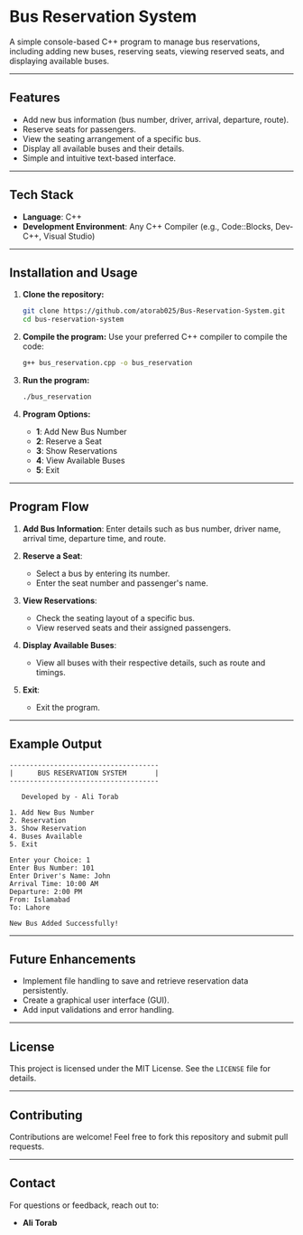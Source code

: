 # Bus Reservation System

A simple console-based C++ program to manage bus reservations, including adding new buses, reserving seats, viewing reserved seats, and displaying available buses.

---

## **Features**
- Add new bus information (bus number, driver, arrival, departure, route).
- Reserve seats for passengers.
- View the seating arrangement of a specific bus.
- Display all available buses and their details.
- Simple and intuitive text-based interface.

---

## **Tech Stack**
- **Language**: C++
- **Development Environment**: Any C++ Compiler (e.g., Code::Blocks, Dev-C++, Visual Studio)

---

## **Installation and Usage**
1. **Clone the repository:**
   ```bash
   git clone https://github.com/atorab025/Bus-Reservation-System.git
   cd bus-reservation-system
   ```
3. **Compile the program:**
   Use your preferred C++ compiler to compile the code:
   ```bash
   g++ bus_reservation.cpp -o bus_reservation
   ```

4. **Run the program:**
   ```bash
   ./bus_reservation
   ```

5. **Program Options:**
   - **1**: Add New Bus Number
   - **2**: Reserve a Seat
   - **3**: Show Reservations
   - **4**: View Available Buses
   - **5**: Exit

---

## **Program Flow**
1. **Add Bus Information**: 
   Enter details such as bus number, driver name, arrival time, departure time, and route.

2. **Reserve a Seat**:
   - Select a bus by entering its number.
   - Enter the seat number and passenger's name.

3. **View Reservations**:
   - Check the seating layout of a specific bus.
   - View reserved seats and their assigned passengers.

4. **Display Available Buses**:
   - View all buses with their respective details, such as route and timings.

5. **Exit**:
   - Exit the program.

---

## **Example Output**
```
-------------------------------------
|      BUS RESERVATION SYSTEM       |
-------------------------------------

   Developed by - Ali Torab

1. Add New Bus Number
2. Reservation
3. Show Reservation
4. Buses Available
5. Exit

Enter your Choice: 1
Enter Bus Number: 101
Enter Driver's Name: John
Arrival Time: 10:00 AM
Departure: 2:00 PM
From: Islamabad
To: Lahore

New Bus Added Successfully!
```

---

## **Future Enhancements**
- Implement file handling to save and retrieve reservation data persistently.
- Create a graphical user interface (GUI).
- Add input validations and error handling.

---

## **License**
This project is licensed under the MIT License. See the `LICENSE` file for details.

---

## **Contributing**
Contributions are welcome! Feel free to fork this repository and submit pull requests.

---

## **Contact**
For questions or feedback, reach out to:
- **Ali Torab**

```

